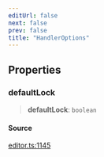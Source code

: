 ```yaml
---
editUrl: false
next: false
prev: false
title: "HandlerOptions"
---
```


## Properties

### defaultLock

> **defaultLock**: `boolean`

#### Source

[editor.ts:1145](https://github.com/dgmjs/dgmjs/blob/main/packages/core/src/editor.ts#L1145)
